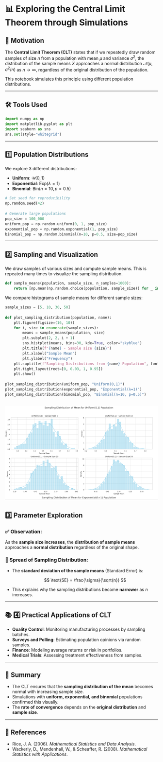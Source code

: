 # 📊 Exploring the Central Limit Theorem through Simulations

## 🎯 Motivation

The **Central Limit Theorem (CLT)** states that if we repeatedly draw random samples of size $n$ from a population with mean $\mu$ and variance $\sigma^2$, the distribution of the sample means $\bar{X}$ approaches a normal distribution $\mathcal{N}(\mu, \sigma^2/n)$ as $n \to \infty$, regardless of the original distribution of the population.

This notebook simulates this principle using different population distributions.

---

## 🛠️ Tools Used

```python
import numpy as np
import matplotlib.pyplot as plt
import seaborn as sns
sns.set(style="whitegrid")
```

---

## 1️⃣ Population Distributions

We explore 3 different distributions:

- **Uniform**: $\mathcal{U}(0, 1)$
- **Exponential**: $\text{Exp}(\lambda=1)$
- **Binomial**: $\text{Bin}(n=10, p=0.5)$

```python
# Set seed for reproducibility
np.random.seed(42)

# Generate large populations
pop_size = 100_000
uniform_pop = np.random.uniform(0, 1, pop_size)
exponential_pop = np.random.exponential(1, pop_size)
binomial_pop = np.random.binomial(n=10, p=0.5, size=pop_size)
```

---

## 2️⃣ Sampling and Visualization

We draw samples of various sizes and compute sample means. This is repeated many times to visualize the sampling distribution.

```python
def sample_means(population, sample_size, n_samples=1000):
    return [np.mean(np.random.choice(population, sample_size)) for _ in range(n_samples)]
```

We compare histograms of sample means for different sample sizes:

```python
sample_sizes = [5, 10, 30, 50]

def plot_sampling_distribution(population, name):
    plt.figure(figsize=(16, 10))
    for i, size in enumerate(sample_sizes):
        means = sample_means(population, size)
        plt.subplot(2, 2, i + 1)
        sns.histplot(means, bins=30, kde=True, color="skyblue")
        plt.title(f"{name} - Sample size {size}")
        plt.xlabel("Sample Mean")
        plt.ylabel("Frequency")
    plt.suptitle(f"Sampling Distributions from {name} Population", fontsize=16)
    plt.tight_layout(rect=[0, 0.03, 1, 0.95])
    plt.show()

plot_sampling_distribution(uniform_pop, "Uniform(0,1)")
plot_sampling_distribution(exponential_pop, "Exponential(λ=1)")
plot_sampling_distribution(binomial_pop, "Binomial(n=10, p=0.5)")
```
![alt text](image.png)
---

## 3️⃣ Parameter Exploration

### ✅ Observation:

As the **sample size increases**, the **distribution of sample means** approaches a **normal distribution** regardless of the original shape.

### 📏 Spread of Sampling Distribution:

- The **standard deviation of the sample means** (Standard Error) is:
  
  $$
  \text{SE} = \frac{\sigma}{\sqrt{n}}
  $$

- This explains why the sampling distributions become **narrower** as $n$ increases.

---

## 📚 4️⃣ Practical Applications of CLT

- **Quality Control**: Monitoring manufacturing processes by sampling batches.
- **Surveys and Polling**: Estimating population opinions via random samples.
- **Finance**: Modeling average returns or risk in portfolios.
- **Medical Trials**: Assessing treatment effectiveness from samples.

---

## 📌 Summary

- The CLT ensures that the **sampling distribution of the mean** becomes normal with increasing sample size.
- Simulations with **uniform, exponential, and binomial** populations confirmed this visually.
- The **rate of convergence** depends on the **original distribution** and **sample size**.

---

## 📁 References

- Rice, J. A. (2006). *Mathematical Statistics and Data Analysis*.
- Wackerly, D., Mendenhall, W., & Scheaffer, R. (2008). *Mathematical Statistics with Applications*.


